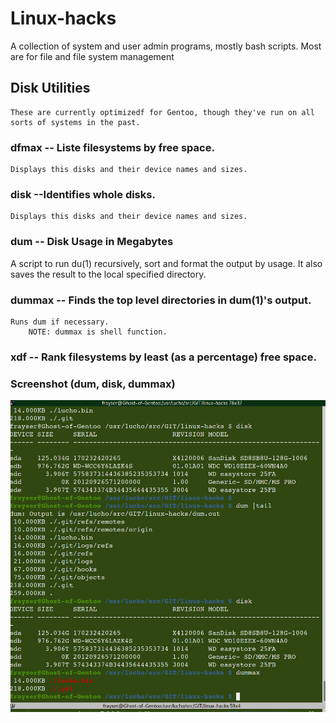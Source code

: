 # Linux-hacks
A collection of system and user admin programs, mostly bash scripts. Most are for file and file system management


## Disk Utilities

	These are currently optimizedf for Gentoo, though they've run on all sorts of systems in the past.

### dfmax -- Liste filesystems by free space.
	Displays this disks and their device names and sizes.
	
### disk --Identifies whole disks.
	Displays this disks and their device names and sizes.
	
### dum -- Disk Usage in Megabytes
A script to run du(1) recursively, sort and format the output by usage.  It also saves the result to the local specified directory.

### dummax -- Finds the top level directories in dum(1)'s output.
	Runs dum if necessary.
        NOTE: dummax is shell function.

### xdf -- Rank filesystems by least (as a percentage) free space.


### Screenshot (dum, disk, dummax)
 
 ![Screenshot](doc/images/linux-hacks--2020-01-06.png) 
